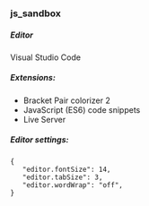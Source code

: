 ### js_sandbox
##### Editor
Visual Studio Code

##### Extensions:
- Bracket Pair colorizer 2
- JavaScript (ES6) code snippets
- Live Server

##### Editor settings:
```
{
   "editor.fontSize": 14,
   "editor.tabSize": 3,
   "editor.wordWrap": "off",
}
```
